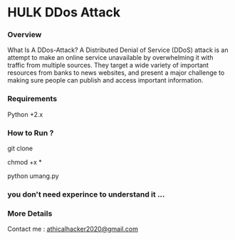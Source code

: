 # HULK DDos Attack 
### Overview
What Is A DDos-Attack?
A Distributed Denial of Service (DDoS) attack is an attempt to make an online service unavailable 
by overwhelming it with traffic from multiple sources. They target a wide variety of important resources
from banks to news websites, and present a major challenge to making sure people can publish and access important information.

### Requirements
Python +2.x
### How to Run ?
git clone 

chmod +x *

python umang.py

### you don't need experince to understand it ...

### More Details
Contact me : athicalhacker2020@gmail.com
